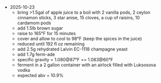 - 2025-10-23
  - bring >1.5gal of apple juice to a boil with 2 vanilla pods, 2 ceylon cinnamon sticks, 3 star anise, 15 cloves, a cup of raisins, 10 cardamom pods
  - add 1.5lb brown sugar
  - raise to 165°F for 15 minutes
  - cover and allow to cool to 98°F (keep the spices in the juice)
  - reduced until 192 fl oz remaining
  - add 2.5g rehydrated Lalvin EC-1118 champagne yeast
  - add 1.7g ferm-ade
  - specific gravity = 1.080@87°F == 1.083@60°F
  - ferment in a 2 gallon container with an airlock filled with Luksosova vodka
  - expected abv = 10.9%
